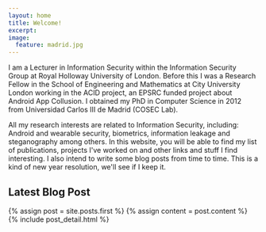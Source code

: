 ```yaml
---
layout: home
title: Welcome!
excerpt:
image:
  feature: madrid.jpg
---
```


I am a Lecturer in Information Security within the Information Security Group at Royal Holloway University of London.  Before this I was a Research Fellow in the School of Engineering and Mathematics at City University London working in the ACID project, an EPSRC funded project about Android App Collusion. I obtained my PhD in Computer Science in 2012 from Universidad Carlos III de Madrid (COSEC Lab). 

All my research interests are related to Information Security, including: Android and wearable security, biometrics, information leakage and steganography among others. In this website, you will be able to find my list of publications, projects I've worked on and other links and stuff I find interesting. I also intend to write some blog posts from time to time. This is a kind of new year resolution, we'll see if I keep it.

## Latest Blog Post

<div class="blog-index">  
  {% assign post = site.posts.first %}
  {% assign content = post.content %}
  {% include post_detail.html %}
</div>
